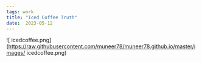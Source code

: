 ```yaml
---
tags: work
title: "Iced Coffee Truth"
date:  2023-05-12
---
```


![ icedcoffee.png](https://raw.githubusercontent.com/muneer78/muneer78.github.io/master/images/ icedcoffee.png)
        